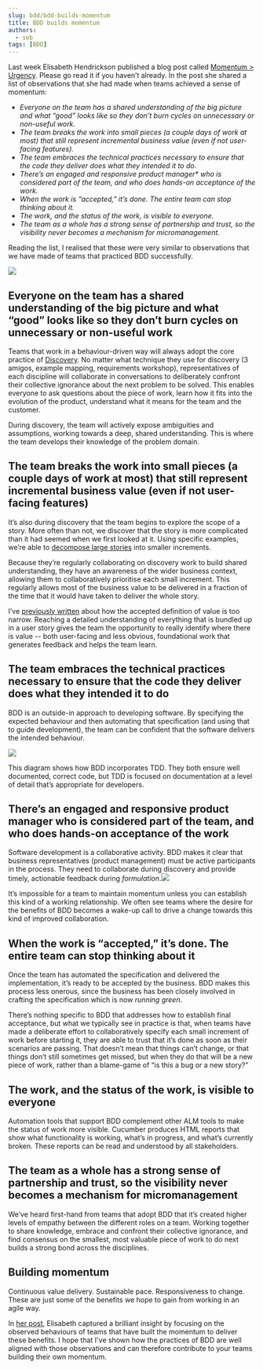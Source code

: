 ```yaml
---
slug: bdd/bdd-builds-momentum
title: BDD builds momentum
authors:
  - seb
tags: [BDD]
---
```


Last week Elisabeth Hendrickson published a blog post called [Momentum > Urgency](http://testobsessed.com/2020/02/momentum-urgency/). Please go read it if you haven’t already. In the post she shared a list of observations that she had made when teams achieved a sense of momentum:

-   _Everyone on the team has a shared understanding of the big picture and what “good” looks like so they don’t burn cycles on unnecessary or non-useful work._
-   _The team breaks the work into small pieces (a couple days of work at most) that still represent incremental business value (even if not user-facing features)._
-   _The team embraces the technical practices necessary to ensure that the code they deliver does what they intended it to do._
-   _There’s an engaged and responsive product manager\* who is considered part of the team, and who does hands-on acceptance of the work._
-   _When the work is “accepted,” it’s done. The entire team can stop thinking about it._
-   _The work, and the status of the work, is visible to everyone._
-   _The team as a whole has a strong sense of partnership and trust, so the visibility never becomes a mechanism for micromanagement._

Reading the list, I realised that these were very similar to observations that we have made of teams that practiced BDD successfully.

<!-- truncate -->

[![](/img/blog/f0cc3c65859ca842c2d58cd31bd5fa40ee7f5594b4a71dd1dcbd151eb02affce.png)](/docs/bdd/)

## Everyone on the team has a shared understanding of the big picture and what “good” looks like so they don’t burn cycles on unnecessary or non-useful work

Teams that work in a behaviour-driven way will always adopt the core practice of [Discovery](http://bddbooks.com). No matter what technique they use for discovery (3 amigos, example mapping, requirements workshop), representatives of each discipline will collaborate in conversations to deliberately confront their collective ignorance about the next problem to be solved. This enables everyone to ask questions about the piece of work, learn how it fits into the evolution of the product, understand what it means for the team and the customer.

During discovery, the team will actively expose ambiguities and assumptions, working towards a deep, shared understanding. This is where the team develops their knowledge of the problem domain.

## The team breaks the work into small pieces (a couple days of work at most) that still represent incremental business value (even if not user-facing features)

It’s also during discovery that the team begins to explore the scope of a story. More often than not, we discover that the story is more complicated than it had seemed when we first looked at it. Using specific examples, we’re able to [decompose large stories](https://cucumber.io/blog/bdd/user-stories-and-bdd-part-3/) into smaller increments.

Because they’re regularly collaborating on discovery work to build shared understanding, they have an awareness of  the wider business context, allowing them to collaboratively prioritise each small increment. This regularly allows most of the business value to be delivered in a fraction of the time that it would have taken to deliver the whole story.

I’ve [previously written](https://www.slideshare.net/sebrose/user-stories-from-good-intentions-to-bad-advice-lean-agile-scotland-2019) about how the accepted definition of value is too narrow. Reaching a detailed understanding of everything that is bundled up in a user story gives the team the opportunity to really identify where there is value -- both user-facing and less obvious, foundational work that generates feedback and helps the team learn.

## The team embraces the technical practices necessary to ensure that the code they deliver does what they intended it to do

BDD is an outside-in approach to developing software. By specifying the expected behaviour and then automating that specification (and using that to guide development), the team can be confident that the software delivers the intended behaviour.

![](/img/blog/bda64ab7ca7e4e8709efa92e437e17946b32eb48bc611927e3014b9c120617e8.png)

This diagram shows how BDD incorporates TDD. They both ensure well documented, correct code, but TDD is focused on documentation at a level of detail that’s appropriate for developers.

## There’s an engaged and responsive product manager who is considered part of the team, and who does hands-on acceptance of the work

Software development is a collaborative activity. BDD makes it clear that business representatives (product management) must be active participants in the process. They need to collaborate during discovery and provide timely, actionable feedback during _formulation_.[![](/img/blog/7d39cb976cb8a2442dd6eb4ae9ecb72ef21441a0d08a4abb9a6d1d7052c3b357.png)](https://www.linkedin.com/pulse/bdd-tasks-activities-seb-rose/)

It’s impossible for a team to maintain momentum unless you can establish this kind of a working relationship. We often see teams where the desire for the benefits of BDD becomes a wake-up call to drive a change towards this kind of improved collaboration.

## When the work is “accepted,” it’s done. The entire team can stop thinking about it

Once the team has automated the specification and delivered the implementation, it’s ready to be accepted by the business. BDD makes this process less onerous, since the business has been closely involved in crafting the specification which is now _running green_.

There’s nothing specific to BDD that addresses how to establish final acceptance, but what we typically see in practice is that, when teams have made a deliberate effort to collaboratively specify each small increment of work before starting it, they are able to trust that it’s done as soon as their scenarios are passing. That doesn’t mean that things can’t change, or that things don’t still sometimes get missed, but when they do that will be a new piece of work, rather than a blame-game of “is this a bug or a new story?”

## The work, and the status of the work, is visible to everyone

Automation tools that support BDD complement other ALM tools to make the status of work more visible. Cucumber produces HTML reports that show what functionality is working, what’s in progress, and what’s currently broken. These reports can be read and understood by all stakeholders.

## The team as a whole has a strong sense of partnership and trust, so the visibility never becomes a mechanism for micromanagement

We’ve heard first-hand from teams that adopt BDD that it’s created higher levels of empathy between the different roles on a team. Working together to share knowledge, embrace and confront their collective ignorance, and find consensus on the smallest, most valuable piece of work to do next builds a strong bond across the disciplines.

## Building momentum

Continuous value delivery. Sustainable pace. Responsiveness to change. These are just some of the benefits we hope to gain from working in an agile way.

In [her post](http://testobsessed.com/2020/02/momentum-urgency/), Elisabeth captured a brilliant insight by focusing on the observed behaviours of teams that have built the momentum to deliver these benefits. I hope that I've shown how the practices of BDD are well aligned with those observations and can therefore contribute to your teams building their own momentum.

